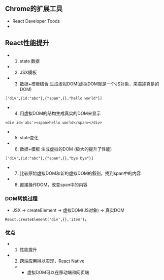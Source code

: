## Chrome的扩展工具
- React Developer Toods
-

## React性能提升
- 1. state 数据
- 2. JSX模板
- 3. 数据+模板结合,生成虚拟DOM(虚拟DOM就是一个JS对象，来描述真是的DOM) 
```
['div',{id:"abc"},{"span",{},"hello world"}]
```
- 4. 用虚拟DOM的结构生成真实的DOM来显示
```
<div id='abc'><span>hello world</span></div>
```
- 5. state变化
- 6. 数据+模板 生成虚拟的DOM (极大的提升了性能)
```
['div',{id:"abc"},{"span",{},"bye bye"}]
```
- 7. 比较原始虚拟DOM和新的虚拟DOM的叙别，找到span中的内容
- 8. 直接操作DOM，改变span中的内容

### DOM转换过程
- JSX -> createElement -> 虚拟DOM(JS对象) -> 真实DOM
```
React.createElement('div',{},'item');
```

### 优点
- 1. 性能提升
- 2. 跨端应用得以实现，React Native
   -  -  虚拟DOM可以在移动端和网页端